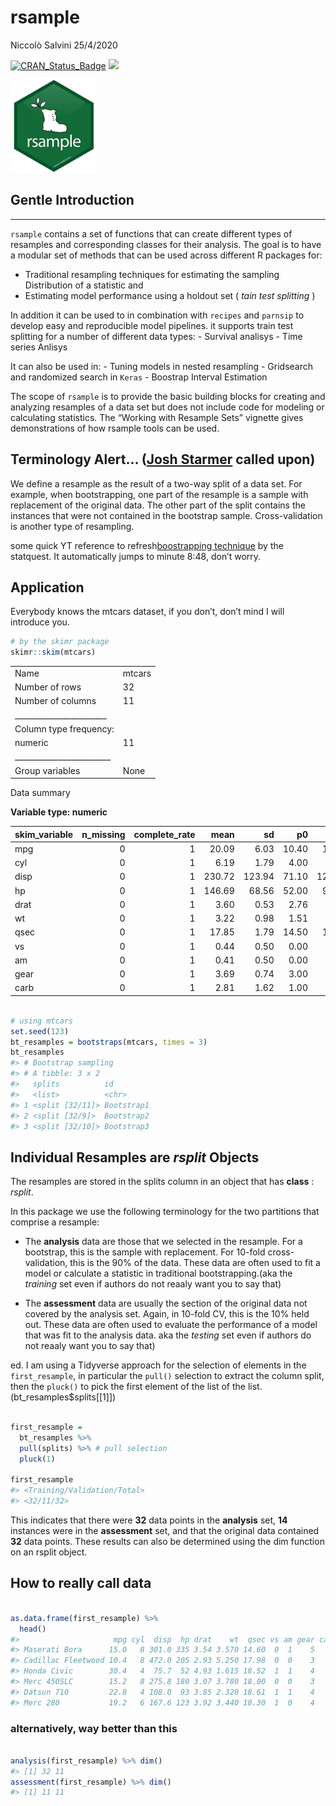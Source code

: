rsample
================
Niccolò Salvini
25/4/2020

[![CRAN\_Status\_Badge](http://www.r-pkg.org/badges/version/rsample)](https://cran.r-project.org/package=rsample)
![](https://img.shields.io/badge/lifecycle-maturing-blue.svg)

<img src="img/logo.png" alt="drawing" width="139"/>

## Gentle Introduction

-----

`rsample` contains a set of functions that can create different types of
resamples and corresponding classes for their analysis. The goal is to
have a modular set of methods that can be used across different R
packages for:

  - Traditional resampling techniques for estimating the sampling
    Distribution of a statistic and
  - Estimating model performance using a holdout set ( *tain test
    splitting* )

In addition it can be used to in combination with `recipes` and
`parnsip` to develop easy and reproducible model pipelines. it supports
train test splitting for a number of different data types: - Survival
analisys - Time series Anlisys

It can also be used in: - Tuning models in nested resampling -
Gridsearch and randomized search in `Keras` - Boostrap Interval
Estimation

The scope of `rsample` is to provide the basic building blocks for
creating and analyzing resamples of a data set but does not include code
for modeling or calculating statistics. The “Working with Resample Sets”
vignette gives demonstrations of how rsample tools can be
used.

## Terminology Alert… ([Josh Starmer](https://www.youtube.com/user/joshstarmer) called upon)

We define a resample as the result of a two-way split of a data set. For
example, when bootstrapping, one part of the resample is a sample with
replacement of the original data. The other part of the split contains
the instances that were not contained in the bootstrap sample.
Cross-validation is another type of resampling.

some quick YT reference to refresh[boostrapping
technique](http://www.youtube.com/watch?v=XNgt7F6FqDU&t=8m48s) by the
statquest. It automatically jumps to minute 8:48, don’t worry.

## Application

Everybody knows the mtcars dataset, if you don’t, don’t mind I will
introduce you.

``` r
# by the skimr package
skimr::skim(mtcars)
```

|                                                  |        |
| :----------------------------------------------- | :----- |
| Name                                             | mtcars |
| Number of rows                                   | 32     |
| Number of columns                                | 11     |
| \_\_\_\_\_\_\_\_\_\_\_\_\_\_\_\_\_\_\_\_\_\_\_   |        |
| Column type frequency:                           |        |
| numeric                                          | 11     |
| \_\_\_\_\_\_\_\_\_\_\_\_\_\_\_\_\_\_\_\_\_\_\_\_ |        |
| Group variables                                  | None   |

Data summary

**Variable type:
numeric**

| skim\_variable | n\_missing | complete\_rate |   mean |     sd |    p0 |    p25 |    p50 |    p75 |   p100 | hist  |
| :------------- | ---------: | -------------: | -----: | -----: | ----: | -----: | -----: | -----: | -----: | :---- |
| mpg            |          0 |              1 |  20.09 |   6.03 | 10.40 |  15.43 |  19.20 |  22.80 |  33.90 | ▃▇▅▁▂ |
| cyl            |          0 |              1 |   6.19 |   1.79 |  4.00 |   4.00 |   6.00 |   8.00 |   8.00 | ▆▁▃▁▇ |
| disp           |          0 |              1 | 230.72 | 123.94 | 71.10 | 120.83 | 196.30 | 326.00 | 472.00 | ▇▃▃▃▂ |
| hp             |          0 |              1 | 146.69 |  68.56 | 52.00 |  96.50 | 123.00 | 180.00 | 335.00 | ▇▇▆▃▁ |
| drat           |          0 |              1 |   3.60 |   0.53 |  2.76 |   3.08 |   3.70 |   3.92 |   4.93 | ▇▃▇▅▁ |
| wt             |          0 |              1 |   3.22 |   0.98 |  1.51 |   2.58 |   3.33 |   3.61 |   5.42 | ▃▃▇▁▂ |
| qsec           |          0 |              1 |  17.85 |   1.79 | 14.50 |  16.89 |  17.71 |  18.90 |  22.90 | ▃▇▇▂▁ |
| vs             |          0 |              1 |   0.44 |   0.50 |  0.00 |   0.00 |   0.00 |   1.00 |   1.00 | ▇▁▁▁▆ |
| am             |          0 |              1 |   0.41 |   0.50 |  0.00 |   0.00 |   0.00 |   1.00 |   1.00 | ▇▁▁▁▆ |
| gear           |          0 |              1 |   3.69 |   0.74 |  3.00 |   3.00 |   4.00 |   4.00 |   5.00 | ▇▁▆▁▂ |
| carb           |          0 |              1 |   2.81 |   1.62 |  1.00 |   2.00 |   2.00 |   4.00 |   8.00 | ▇▂▅▁▁ |

``` r

# using mtcars
set.seed(123)
bt_resamples = bootstraps(mtcars, times = 3)
bt_resamples
#> # Bootstrap sampling 
#> # A tibble: 3 x 2
#>   splits          id        
#>   <list>          <chr>     
#> 1 <split [32/11]> Bootstrap1
#> 2 <split [32/9]>  Bootstrap2
#> 3 <split [32/10]> Bootstrap3
```

## Individual Resamples are *rsplit* Objects

The resamples are stored in the splits column in an object that has
**class** : *rsplit*.

In this package we use the following terminology for the two partitions
that comprise a resample:

  - The **analysis** data are those that we selected in the resample.
    For a bootstrap, this is the sample with replacement. For 10-fold
    cross-validation, this is the 90% of the data. These data are often
    used to fit a model or calculate a statistic in traditional
    bootstrapping.(aka the *training* set even if authors do not reaaly
    want you to say that)

  - The **assessment** data are usually the section of the original data
    not covered by the analysis set. Again, in 10-fold CV, this is the
    10% held out. These data are often used to evaluate the performance
    of a model that was fit to the analysis data. aka the *testing* set
    even if authors do not reaaly want you to say that)

ed. I am using a Tidyverse approach for the selection of elements in the
`first_resample`, in particular the `pull()` selection to extract the
column split, then the `pluck()` to pick the first element of the list
of the list. (bt\_resamples$splits\[\[1\]\])

``` r

first_resample = 
  bt_resamples %>%
  pull(splits) %>% # pull selection 
  pluck(1)
  
first_resample
#> <Training/Validation/Total>
#> <32/11/32>
```

This indicates that there were **32** data points in the **analysis**
set, **14** instances were in the **assessment** set, and that the
original data contained **32** data points. These results can also be
determined using the dim function on an rsplit object.

## How to really call data

``` r

as.data.frame(first_resample) %>% 
  head()
#>                     mpg cyl  disp  hp drat    wt  qsec vs am gear carb
#> Maserati Bora      15.0   8 301.0 335 3.54 3.570 14.60  0  1    5    8
#> Cadillac Fleetwood 10.4   8 472.0 205 2.93 5.250 17.98  0  0    3    4
#> Honda Civic        30.4   4  75.7  52 4.93 1.615 18.52  1  1    4    2
#> Merc 450SLC        15.2   8 275.8 180 3.07 3.780 18.00  0  0    3    3
#> Datsun 710         22.8   4 108.0  93 3.85 2.320 18.61  1  1    4    1
#> Merc 280           19.2   6 167.6 123 3.92 3.440 18.30  1  0    4    4
```

### alternatively, way better than this

``` r

analysis(first_resample) %>% dim()
#> [1] 32 11
assessment(first_resample) %>% dim()
#> [1] 11 11
```
